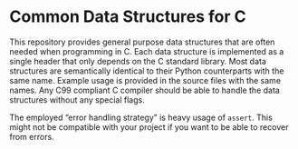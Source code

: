 # Common Data Structures for C

This repository provides general purpose data structures that are often needed when programming in
C. Each data structure is implemented as a single header that only depends on the C standard
library. Most data structures are semantically identical to their Python counterparts with the same
name. Example usage is provided in the source files with the same names. Any C99 compliant C
compiler should be able to handle the data structures without any special flags.

The employed “error handling strategy” is heavy usage of `assert`. This might not be compatible with
your project if you want to be able to recover from errors.
